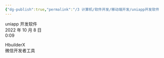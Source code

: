 ```yaml
---
{"dg-publish":true,"permalink":"/3 计算机/软件开发/移动端开发/uniapp开发软件/","title":"uniapp开发软件"}
---
```



uniapp 开发软件  
2022 年 10 月 8 日  
0:09

HbuilderX  
微信开发者工具
